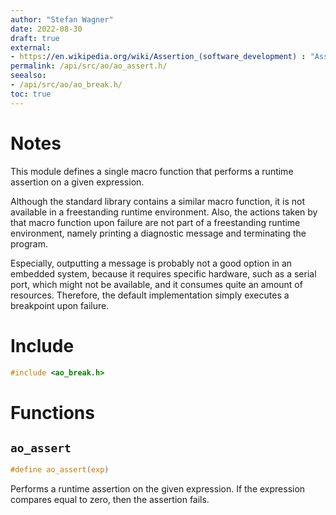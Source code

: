 ```yaml
---
author: "Stefan Wagner"
date: 2022-08-30
draft: true
external:
- https://en.wikipedia.org/wiki/Assertion_(software_development) : "Assertion"
permalink: /api/src/ao/ao_assert.h/
seealso:
- /api/src/ao/ao_break.h/
toc: true
---
```


# Notes

This module defines a single macro function that performs a runtime assertion on a given expression.

Although the standard library contains a similar macro function, it is not available in a freestanding runtime environment. Also, the actions taken by that macro function upon failure are not part of a freestanding runtime environment, namely printing a diagnostic message and terminating the program.

Especially, outputting a message is probably not a good option in an embedded system, because it requires specific hardware, such as a serial port, which might not be available, and it consumes quite an amount of resources. Therefore, the default implementation simply executes a breakpoint upon failure.

# Include

```c
#include <ao_break.h>
```

# Functions

## `ao_assert`

```c
#define ao_assert(exp)
```

Performs a runtime assertion on the given expression. If the expression compares equal to zero, then the assertion fails.

